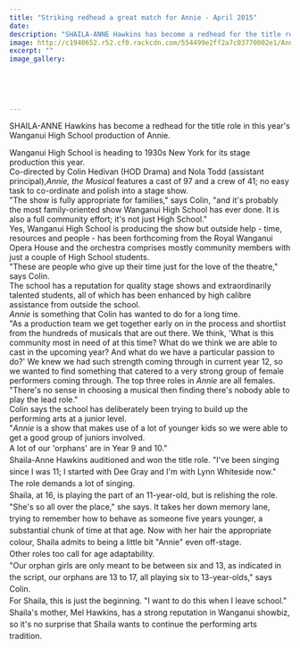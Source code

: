 ```yaml
---
title: "Striking redhead a great match for Annie - April 2015"
date: 
description: "SHAILA-ANNE Hawkins has become a redhead for the title role in this year's Wanganui High School production of Annie, from a Wanganui Midweek article on 30/4/15..."
image: http://c1940652.r52.cf0.rackcdn.com/554499e2ff2a7c03770002e1/Annie-musical-30.4.15.jpg
excerpt: ""
image_gallery:
    
    
    
    
    
---
```


<p><span>SHAILA-ANNE Hawkins has become a redhead for the title role in this year's Wanganui High School production of Annie.</span></p>
<p>Wanganui High School is heading to 1930s New York for its stage production this year.<br />Co-directed by Colin Hedivan (HOD Drama) and Nola Todd (assistant principal),<em>Annie, the Musical</em>&nbsp;features a cast of 97 and a crew of 41; no easy task to co-ordinate and polish into a stage show.<br />"The show is fully appropriate for families," says Colin, "and it's probably the most family-oriented show Wanganui High School has ever done. It is also a full community effort; it's not just High School."<br />Yes, Wanganui High School is producing the show but outside help - time, resources and people - has been forthcoming from the Royal Wanganui Opera House and the orchestra comprises mostly community members with just a couple of High School students.<br />"These are people who give up their time just for the love of the theatre," says Colin.<br />The school has a reputation for quality stage shows and extraordinarily talented students, all of which has been enhanced by high calibre assistance from outside the school.<br /><em>Annie</em>&nbsp;is something that Colin has wanted to do for a long time.<br />"As a production team we get together early on in the process and shortlist from the hundreds of musicals that are out there. We think, 'What is this community most in need of at this time? What do we think we are able to cast in the upcoming year? And what do we have a particular passion to do?' We knew we had such strength coming through in current year 12, so we wanted to find something that catered to a very strong group of female performers coming through. The top three roles in&nbsp;<em>Annie</em>&nbsp;are all females.<br />"There's no sense in choosing a musical then finding there's nobody able to play the lead role."<br />Colin says the school has deliberately been trying to build up the performing arts at a junior level.<br />"<em>Annie</em>&nbsp;is a show that makes use of a lot of younger kids so we were able to get a good group of juniors involved.<br /><span style="line-height: 1.5;">A lot of our 'orphans' are in Year 9 and 10."<br /></span><span style="line-height: 1.5;">Shaila-Anne Hawkins auditioned and won the title role. "I've been singing since I was 11; I started with Dee Gray and I'm with Lynn Whiteside now." The role demands a lot of singing.<br /></span><span style="line-height: 1.5;">Shaila, at 16, is playing the part of an 11-year-old, but is relishing the role. "She's so all over the place," she says. It takes her down memory lane, trying to remember how to behave as someone five years younger, a substantial chunk of time at that age. Now with her hair the appropriate colour, Shaila admits to being a little bit "Annie" even off-stage.<br /></span><span style="line-height: 1.5;">Other roles too call for age adaptability.<br /></span><span style="line-height: 1.5;">"Our orphan girls are only meant to be between six and 13, as indicated in the script, our orphans are 13 to 17, all playing six to 13-year-olds," says Colin.<br /></span><span style="line-height: 1.5;">For Shaila, this is just the beginning. "I want to do this when I leave school."<br /></span><span style="line-height: 1.5;">Shaila's mother, Mel Hawkins, has a strong reputation in Wanganui showbiz, so it's no surprise that Shaila wants to continue the performing arts tradition.</span></p>


